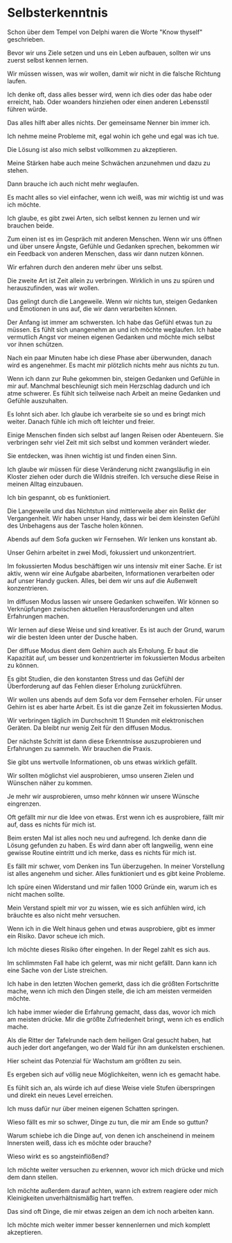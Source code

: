 # Selbsterkenntnis

Schon über dem Tempel von Delphi waren die Worte "Know thyself" geschrieben.

Bevor wir uns Ziele setzen und uns ein Leben aufbauen, sollten wir uns zuerst selbst kennen lernen.

Wir müssen wissen, was wir wollen, damit wir nicht in die falsche Richtung laufen.

Ich denke oft, dass alles besser wird, wenn ich dies oder das habe oder erreicht, hab. Oder woanders hinziehen oder einen anderen Lebensstil führen würde.

Das alles hilft aber alles nichts. Der gemeinsame Nenner bin immer ich.

Ich nehme meine Probleme mit, egal wohin ich gehe und egal was ich tue.

Die Lösung ist also mich selbst vollkommen zu akzeptieren.

Meine Stärken habe auch meine Schwächen anzunehmen und dazu zu stehen.

Dann brauche ich auch nicht mehr weglaufen.

Es macht alles so viel einfacher, wenn ich weiß, was mir wichtig ist und was ich möchte.

Ich glaube, es gibt zwei Arten, sich selbst kennen zu lernen und wir brauchen beide.

Zum einen ist es im Gespräch mit anderen Menschen. Wenn wir uns öffnen und über unsere Ängste, Gefühle und Gedanken sprechen, bekommen wir ein Feedback von anderen Menschen, dass wir dann nutzen können.

Wir erfahren durch den anderen mehr über uns selbst.

Die zweite Art ist Zeit allein zu verbringen. Wirklich in uns zu spüren und herauszufinden, was wir wollen.

Das gelingt durch die Langeweile. Wenn wir nichts tun, steigen Gedanken und Emotionen in uns auf, die wir dann verarbeiten können.

Der Anfang ist immer am schwersten. Ich habe das Gefühl etwas tun zu müssen. Es fühlt sich unangenehm an und ich möchte weglaufen. Ich habe vermutlich Angst vor meinen eigenen Gedanken und möchte mich selbst vor ihnen schützen.

Nach ein paar Minuten habe ich diese Phase aber überwunden, danach wird es angenehmer. Es macht mir plötzlich nichts mehr aus nichts zu tun.

Wenn ich dann zur Ruhe gekommen bin, steigen Gedanken und Gefühle in mir auf. Manchmal beschleunigt sich mein Herzschlag dadurch und ich atme schwerer. Es fühlt sich teilweise nach Arbeit an meine Gedanken und Gefühle auszuhalten.

Es lohnt sich aber. Ich glaube ich verarbeite sie so und es bringt mich weiter. Danach fühle ich mich oft leichter und freier.

Einige Menschen finden sich selbst auf langen Reisen oder Abenteuern. Sie verbringen sehr viel Zeit mit sich selbst und kommen verändert wieder.

Sie entdecken, was ihnen wichtig ist und finden einen Sinn.

Ich glaube wir müssen für diese Veränderung nicht zwangsläufig in ein Kloster ziehen oder durch die Wildnis streifen. Ich versuche diese Reise in meinen Alltag einzubauen.

Ich bin gespannt, ob es funktioniert.

Die Langeweile und das Nichtstun sind mittlerweile aber ein Relikt der Vergangenheit. Wir haben unser Handy, dass wir bei dem kleinsten Gefühl des Unbehagens aus der Tasche holen können.

Abends auf dem Sofa gucken wir Fernsehen. Wir lenken uns konstant ab.

Unser Gehirn arbeitet in zwei Modi, fokussiert und unkonzentriert.

Im fokussierten Modus beschäftigen wir uns intensiv mit einer Sache. Er ist aktiv, wenn wir eine Aufgabe abarbeiten, Informationen verarbeiten oder auf unser Handy gucken. Alles, bei dem wir uns auf die Außenwelt konzentrieren.

Im diffusen Modus lassen wir unsere Gedanken schweifen. Wir können so Verknüpfungen zwischen aktuellen Herausforderungen und alten Erfahrungen machen.

Wir lernen auf diese Weise und sind kreativer. Es ist auch der Grund, warum wir die besten Ideen unter der Dusche haben.

Der diffuse Modus dient dem Gehirn auch als Erholung. Er baut die Kapazität auf, um besser und konzentrierter im fokussierten Modus arbeiten zu können.

Es gibt Studien, die den konstanten Stress und das Gefühl der Überforderung auf das Fehlen dieser Erholung zurückführen.

Wir wollen uns abends auf dem Sofa vor dem Fernseher erholen. Für unser Gehirn ist es aber harte Arbeit. Es ist die ganze Zeit im fokussierten Modus.

Wir verbringen täglich im Durchschnitt 11 Stunden mit elektronischen Geräten. Da bleibt nur wenig Zeit für den diffusen Modus.

Der nächste Schritt ist dann diese Erkenntnisse auszuprobieren und Erfahrungen zu sammeln. Wir brauchen die Praxis.

Sie gibt uns wertvolle Informationen, ob uns etwas wirklich gefällt.

Wir sollten möglichst viel ausprobieren, umso unseren Zielen und Wünschen näher zu kommen.

Je mehr wir ausprobieren, umso mehr können wir unsere Wünsche eingrenzen.

Oft gefällt mir nur die Idee von etwas. Erst wenn ich es ausprobiere, fällt mir auf, dass es nichts für mich ist.

Beim ersten Mal ist alles noch neu und aufregend. Ich denke dann die Lösung gefunden zu haben. Es wird dann aber oft langweilig, wenn eine gewisse Routine eintritt und ich merke, dass es nichts für mich ist.

Es fällt mir schwer, vom Denken ins Tun überzugehen. In meiner Vorstellung ist alles angenehm und sicher. Alles funktioniert und es gibt keine Probleme.

Ich spüre einen Widerstand und mir fallen 1000 Gründe ein, warum ich es nicht machen sollte.

Mein Verstand spielt mir vor zu wissen, wie es sich anfühlen wird, ich bräuchte es also nicht mehr versuchen.

Wenn ich in die Welt hinaus gehen und etwas ausprobiere, gibt es immer ein Risiko. Davor scheue ich mich.

Ich möchte dieses Risiko öfter eingehen. In der Regel zahlt es sich aus.

Im schlimmsten Fall habe ich gelernt, was mir nicht gefällt. Dann kann ich eine Sache von der Liste streichen.

Ich habe in den letzten Wochen gemerkt, dass ich die größten Fortschritte mache, wenn ich mich den Dingen stelle, die ich am meisten vermeiden möchte.

Ich habe immer wieder die Erfahrung gemacht, dass das, wovor ich mich am meisten drücke. Mir die größte Zufriedenheit bringt, wenn ich es endlich mache.

Als die Ritter der Tafelrunde nach dem heiligen Gral gesucht haben, hat auch jeder dort angefangen, wo der Wald für ihn am dunkelsten erschienen.

Hier scheint das Potenzial für Wachstum am größten zu sein.

Es ergeben sich auf völlig neue Möglichkeiten, wenn ich es gemacht habe.

Es fühlt sich an, als würde ich auf diese Weise viele Stufen überspringen und direkt ein neues Level erreichen.

Ich muss dafür nur über meinen eigenen Schatten springen.

Wieso fällt es mir so schwer, Dinge zu tun, die mir am Ende so guttun?

Warum schiebe ich die Dinge auf, von denen ich anscheinend in meinem Innersten weiß, dass ich es möchte oder brauche?

Wieso wirkt es so angsteinflößend?

Ich möchte weiter versuchen zu erkennen, wovor ich mich drücke und mich dem dann stellen.

Ich möchte außerdem darauf achten, wann ich extrem reagiere oder mich Kleinigkeiten unverhältnismäßig hart treffen.

Das sind oft Dinge, die mir etwas zeigen an dem ich noch arbeiten kann.

Ich möchte mich weiter immer besser kennenlernen und mich komplett akzeptieren.
